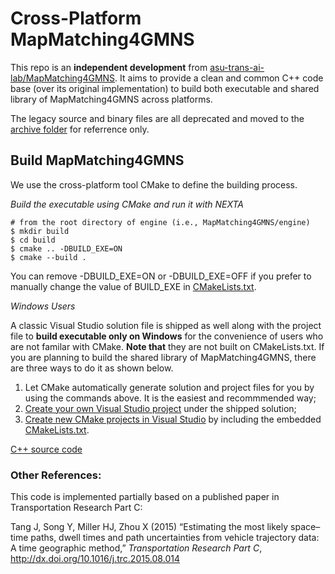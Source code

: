 # Cross-Platform MapMatching4GMNS

This repo is an **independent development** from [asu-trans-ai-lab/MapMatching4GMNS](https://github.com/asu-trans-ai-lab/MapMatching4GMNS). It aims to provide a clean and common C++ code base (over its original implementation) to build both executable and shared library of MapMatching4GMNS across platforms.
 
The legacy source and binary files are all deprecated and moved to the [archive folder](https://github.com/xiaomo123zk/MapMatching4GMNS-master) for referrence only.

## Build MapMatching4GMNS
We use the cross-platform tool CMake to define the building process.

*Build the executable using CMake and run it with NEXTA*
```
# from the root directory of engine (i.e., MapMatching4GMNS/engine)
$ mkdir build
$ cd build
$ cmake .. -DBUILD_EXE=ON
$ cmake --build .
```

You can remove -DBUILD_EXE=ON or -DBUILD_EXE=OFF if you prefer to manually change the value of BUILD_EXE in [CMakeLists.txt](https://github.com/xiaomo123zk/MapMatching4GMNS/blob/main/engine/CMakeLists.txt).

*Windows Users*

A classic Visual Studio solution file is shipped as well along with the project file to **build executable only on Windows** for the convenience of users who are not familar with CMake. **Note that** they are not built on CMakeLists.txt. If you are planning to build the shared library of MapMatching4GMNS, there are three ways to do it as shown below.

1. Let CMake automatically generate solution and project files for you by using the commands above. It is the easiest and recommmended way;
2. [Create your own Visual Studio project](https://docs.microsoft.com/en-us/visualstudio/get-started/tutorial-projects-solutions?view=vs-2019) under the shipped solution;
3. [Create new CMake projects in Visual Studio](https://docs.microsoft.com/en-us/cpp/build/cmake-projects-in-visual-studio?view=msvc-160) by including the embedded [CMakeLists.txt](https://github.com/jdlph/MapMatching4GMNS/blob/main/src_cpp/src/CMakeLists.txt).


[C++ source code](https://github.com/xiaomo123zk/MapMatching4GMNS-master/src)
 
### Other References: 
This code is implemented partially based on a published paper in Transportation Research Part C:

Tang J, Song Y, Miller HJ, Zhou X (2015) “Estimating the most likely space–time paths, dwell times and path uncertainties from vehicle trajectory data: A time geographic method,” *Transportation Research Part C*,
<http://dx.doi.org/10.1016/j.trc.2015.08.014>